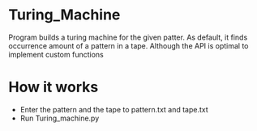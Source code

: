 # Turing_Machine
Program builds a turing machine for the given patter. As default, it finds occurrence amount of a pattern in a tape. Although the API is optimal to implement custom functions

# How it works
- Enter the pattern and the tape to pattern.txt and tape.txt
- Run Turing_machine.py
